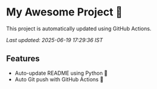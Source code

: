 # My Awesome Project 🚀

This project is automatically updated using GitHub Actions.

_Last updated: 2025-06-19 17:29:36 IST_

## Features
- Auto-update README using Python 🐍
- Auto Git push with GitHub Actions 🤖
